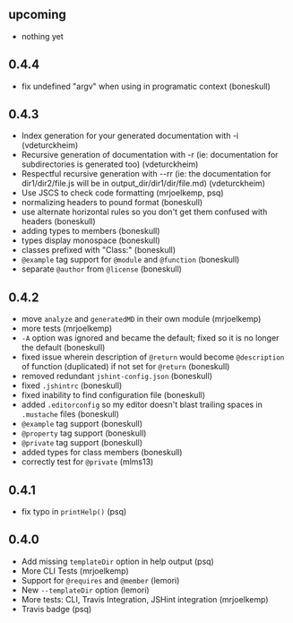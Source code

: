 upcoming
------

* nothing yet

0.4.4
------

* fix undefined "argv" when using in programatic context (boneskull)

0.4.3
------

* Index generation for your generated documentation with -i (vdeturckheim)
* Recursive generation of documentation with -r (ie: documentation for subdirectories is generated too) (vdeturckheim)
* Respectful recursive generation with --rr (ie: the documentation for dir1/dir2/file.js will be in output_dir/dir1/dir/file.md) (vdeturckheim)
* Use JSCS to check code formatting (mrjoelkemp, psq)
* normalizing headers to pound format (boneskull)
* use alternate horizontal rules so you don't get them confused with headers (boneskull)
* adding types to members (boneskull)
* types display monospace (boneskull)
* classes prefixed with "Class:" (boneskull)
* `@example` tag support for `@module` and `@function` (boneskull)
* separate `@author` from `@license` (boneskull)



0.4.2
------

* move `analyze` and `generatedMD` in their own module (mrjoelkemp)
* more tests (mrjoelkemp)
* `-A` option was ignored and became the default; fixed so it is no longer the default (boneskull)
* fixed issue wherein description of `@return` would become `@description` of function (duplicated) if not set for `@return` (boneskull)
* removed redundant `jshint-config.json` (boneskull)
* fixed `.jshintrc` (boneskull)
* fixed inability to find configuration file (boneskull)
* added `.editorconfig` so my editor doesn't blast trailing spaces in `.mustache` files (boneskull)
* `@example` tag support (boneskull)
* `@property` tag support (boneskull)
* `@private` tag support (boneskull)
* added types for class members (boneskull)
* correctly test for `@private` (mlms13)

0.4.1
------

* fix typo in `printHelp()` (psq)

0.4.0
------

* Add missing `templateDir` option in help output (psq)
* More CLI Tests (mrjoelkemp)
* Support for `@requires` and `@member` (lemori)
* New `--templateDir` option (lemori)
* More tests: CLI, Travis Integration, JSHint integration (mrjoelkemp)
* Travis badge (psq)
